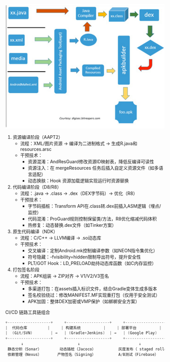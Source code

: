 
![img](imgs/compile-android-apk-process.png)

1. 资源编译阶段（AAPT2） 
   - 流程：XML/图片资源 → 编译为二进制格式 → 生成R.java和resources.arsc
   - 干预技术：
     - 资源混淆：AndResGuard修改资源ID映射表，降低反编译可读性
     - 资源注入：在 mergeResources 任务后插入自定义资源文件（如多语言适配）
     - 动态换肤：Hook 资源加载逻辑实现运行时资源替换
2. 代码编译阶段（D8/R8）
   - 流程：.java → .class → .dex（DEX字节码）→ 优化（R8）
   - 干预技术：
     - 字节码插桩：Transform API在.class转.dex前插入ASM逻辑（埋点/监控）
     - 代码混淆：ProGuard规则控制保留类/方法，R8优化缩减代码体积
     - 热修复：动态替换.dex文件（如Tinker方案）
3. 原生代码编译（NDK）
   - 流程：C/C++ → LLVM编译 → .so动态库
   - 干预技术：
     - 交叉编译：定制Android.mk控制编译参数（如NEON指令集优化）
     - 符号隐藏：-fvisibility=hidden限制导出符号，提升安全性
     - PLT/GOT Hook：LD_PRELOAD劫持动态库函数（如C内存监控）
4. 打包签名阶段
   - 流程：APK组装 → ZIP对齐 → V1/V2/V3签名
   - 干预技术：
     - 多渠道打包：在assets插入标识文件，结合Gradle变体生成多版本
     - 签名校验绕过：修改MANIFEST.MF实现重打包（仅用于安全测试）
     - APK加固：整体DEX加密或VMP保护（如梆梆安全方案）

CI/CD 链路工具链组合

```c
+-------------------+     +-------------------+     +-------------------+
|  代码仓库         |     | 构建系统          |     | 部署平台          |
|  (Git/SVN)        | →   | (Gradle+Jenkins)  | →   | (Google Play)      |
+-------------------+     +-------------------+     +-------------------+
       ↓                        ↓                          ↓
 静态分析（Sonar）        动态插桩（Jacoco）          灰度发布（ staged rollout）
 依赖管理（Nexus）       产物签名（Signing）          A/B测试（Firebase）
```